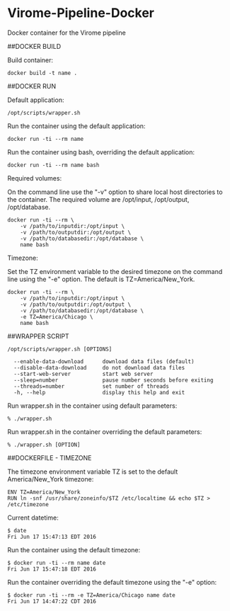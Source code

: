 # Virome-Pipeline-Docker
Docker container for the Virome pipeline

##DOCKER BUILD


Build container:
```
docker build -t name .
```


##DOCKER RUN


Default application:

```
/opt/scripts/wrapper.sh
```

Run the container using the default application:

```
docker run -ti --rm name
```

Run the container using bash, overriding the default application:

```
docker run -ti --rm name bash
```

Required volumes:

On the command line use the "-v" option to share local host directories to the
container.  The required volume are /opt/input, /opt/output, /opt/database.

```
docker run -ti --rm \
	-v /path/to/inputdir:/opt/input \
	-v /path/to/outputdir:/opt/output \
	-v /path/to/databasedir:/opt/database \
	name bash
```

Timezone:

Set the TZ environment variable to the desired timezone on the command line using the
"-e" option.  The default is TZ=America/New_York.

```
docker run -ti --rm \
	-v /path/to/inputdir:/opt/input \
	-v /path/to/outputdir:/opt/output \
	-v /path/to/databasedir:/opt/database \
	-e TZ=America/Chicago \
	name bash
```


##WRAPPER SCRIPT

```
/opt/scripts/wrapper.sh [OPTIONS]

  --enable-data-download      download data files (default)
  --disable-data-download     do not download data files
  --start-web-server          start web server
  --sleep=number              pause number seconds before exiting
  --threads=number            set number of threads
  -h, --help                  display this help and exit
```


Run wrapper.sh in the container using default parameters:

```
% ./wrapper.sh
```


Run wrapper.sh in the container overriding the default parameters:

```
% ./wrapper.sh [OPTION]
```


##DOCKERFILE - TIMEZONE


The timezone environment variable TZ is set to the default America/New_York timezone:

```
ENV TZ=America/New_York
RUN ln -snf /usr/share/zoneinfo/$TZ /etc/localtime && echo $TZ > /etc/timezone
```


Current datetime:

```
$ date
Fri Jun 17 15:47:13 EDT 2016
```


Run the container using the default timezone:

```
$ docker run -ti --rm name date
Fri Jun 17 15:47:18 EDT 2016
```


Run the container overriding the default timezone using the "-e" option:

```
$ docker run -ti --rm -e TZ=America/Chicago name date
Fri Jun 17 14:47:22 CDT 2016
```
